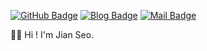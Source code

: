 <!-- <a href="https://github.com/NOSTALJIAN" target="_blank"><img src="https://img.shields.io/badge/NOSTALJIAN-181717?style=flat-square&logo=GitHub&logoColor=white"/></a>
<a href="https://nostal-jian.tistory.com" target="_blank"><img src="https://img.shields.io/badge/JIAN's&nbsp;BLOG-F856F3?style=flat-square&logo=GitHub Sponsors&logoColor=white"></a>
<a href="mailto:nostall.jian@gmail.com" target="_blank"><img src="https://img.shields.io/badge/nostall.jian@gmail.com-EA4335?style=flat-square&logo=Gmail&logoColor=white"></a> -->

[![GitHub Badge](https://img.shields.io/badge/NOSTALJIAN-181717?style=flat-square&logo=GitHub&logoColor=white)](https://github.com/NOSTALJIAN)
[![Blog Badge](https://img.shields.io/badge/JIAN's&nbsp;BLOG-F856F3?style=flat-square&logo=GitHubSponsors&logoColor=white)](https://nostal-jian.tistory.com)
[![Mail Badge](https://img.shields.io/badge/nostall.jian@gmail.com-EA4335?style=flat-square&logo=Gmail&logoColor=white)](mailto:nostall.jian@gmail.com)

<!-- README Start-->

👋🏻 Hi ! I'm Jian Seo.